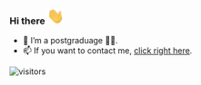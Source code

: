 ### Hi there  <img src="https://raw.githubusercontent.com/guuzaa/guuzaa/master/assets/wave.gif" width="30px" />

<!--
**guuzaa/guuzaa** is a ✨ _special_ ✨ repository because its `README.md` (this file) appears on your GitHub profile.
Here are some ideas to get you started:

-->


- 🔭 I’m a postgraduage 👩‍💻.
- 📫 If you want to contact me, [click right here](https://paulden.site/about).

![visitors](https://visitor-badge.glitch.me/badge?page_id=guuzaa.guuzaa)
